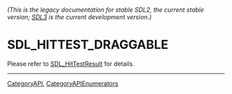 ###### (This is the legacy documentation for stable SDL2, the current stable version; [SDL3](https://wiki.libsdl.org/SDL3/) is the current development version.)
# SDL_HITTEST_DRAGGABLE

Please refer to [SDL_HitTestResult](SDL_HitTestResult) for details.

----
[CategoryAPI](CategoryAPI), [CategoryAPIEnumerators](CategoryAPIEnumerators)

